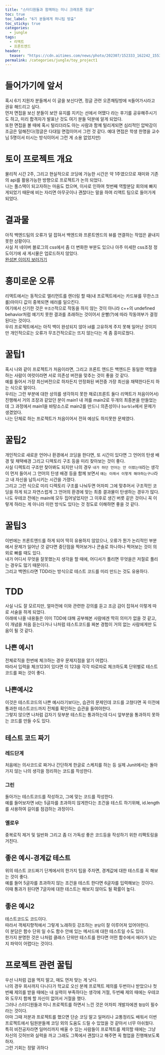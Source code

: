 ```yaml
---
title: "스터디원들과 함께하는 미니 크래프톤 정글"
toc: true
toc_label: "6기 분들에게 허니팁 방출"
toc_sticky: true
categories:
  - jungle
tags:
  - 리액트
  - 프론트엔드
header:
  teaser: "https://cdn.aitimes.com/news/photo/202307/152333_162242_1553.jpg"
permalink: /categories/jungle/toy_project1
---
```

# 들어가기에 앞서
혹시 6기 지원자 분들께서 이 글을 보신다면, 정글 관련 오픈채팅방에 `꼭`들어가시라고 권유 해드리고 싶다.<br>
먼저 면접을 보신 분들이 보안 유지를 지키는 선에서 어땠다 라는 후기를 공유해주시기도 하고, 미리 합격자가 발표난 것도 여기 분들 덕분에 알게 되었다.<br>
또한 면접을 볼 때에 혹시 털리더라도 아는 사람과 함께 털리게되면 심리적인 압박감이 조금은 덜해진다(정글은 다대일 면접이어서 그런 것 같다. 예대 면접은 학생 한명을 교수님 5명이서 터시는 방식이어서 그런 게 소용 없었지만)
# 토이 프로젝트 개요
물리적 시간 2주, 그리고 현실적으로 코딩에 가능한 시간은 약 1주였으므로 재미와 기존의 api를 활용가능한 방향으로 프로젝트가 논의 되었다.<br>
나는 풀스택이 되고자하는 마음도 컸으며, 이사로 인하여 첫번째 역할분담 회의에 빠지게되었기 때문에 비는 자리면 아무곳이나 괜찮다는 말을 하여 리액트 팀으로 들어가게 되었다.
# 결과물
아직 백엔드팀의 오류가 덜 잡혀서 백엔드와 프론트엔드의 뷰를 연결하는 작업은 끝내지 못한 상황이다.<br>
사실 저 네이버 블로그의 css에서 좀 더 변화한 부분도 있으나 아주 미세한 css조정 정도이기에 새 게시물은 업로드하지 않았다.<br>
[완성본 이미지 보러가기](https://blog.naver.com/kln99988/223380281757)
# 흥미로운 오류
리액트에서는 동적으로 엘리먼트를 렌더링 할 때(내 프로젝트에서는 카드뷰를 무한스크롤)아이디 값이 중복되면 에러를 일으킨다.<br>
여기에서 신기한 것은 `무조건`적으로 작동을 하지 않는 것이 아니라 c++의 undefined behavior처럼 예기치 못한 결과를 초래하는 것이어서 운빨(?)에 따라 작동여부가 결정된다는 것이다.<br>
우리 프로젝트에서는 아직 백이 완성되지 않아 id를 고유하게 주지 못해 일어난 것이지만 개인적으로는 오류가 무조건적으로는 뜨지 않는다는 게 좀 흥미로웠다.
# 꿀팁1
혹시 나와 같이 프로젝트가 처음이라면, 그리고 프론트 엔드든 백엔드든 동일한 역할을 하는 사람이 여럿이라면 서로 의존성 버전을 맞추는 것이 좋을 것 같다.<br>
예를 들어서 가장 최신버전으로 하자든지 안정화된 버전중 가장 최신을 채택한다든지 하는 식으로 말이다.<br>
우리는 그런 부분에 대한 상의를 생각하지 못한 채로(프론트 둘다 리액트가 처음이어서)진행해서 거의 조장과 같았던 분이 main1 내 꺼를 main2로 두개의 최종본을 만들었는데 그 과정에서 main1을 바탕소스로 main2를 만드니 의존성이나 `barble`에서 문제가 생겼었다.<br>
나는 단체로 하는 프로젝트가 처음이어서 전혀 예상도 하지못한 문제였다.
# 꿀팁2
개인적으로 새로운 언어나 환경에서 코딩을 한다면, 또 시간이 있다면 그 언어의 탄생 배경 및 채택배경 그리고 디렉토리 구조 등을 미리 찾아보는 것이 좋다.<br>
사실 디렉토리 구조만 찾아봐도 되지만 나의 경우 `내가 하던 언어는 안 이랬는데`라는 생각이 먼저 들어서 그 언어의 탄생 배경 등을 함께 보면서 `얘는 이래서 이렇게 해야하는구나`라고 내 자신을 납득시키는 시간을 가졌다.<br>
그리고 그런 식으로 미리 디렉토리 구조를 나눠두면 어차피 그에 맞추어서 구조적인 코딩을 하게 되고 자연스럽게 그 언어의 환경에 맞는 최종 결과물이 탄생하는 경우가 많다.<br>
나도 우테코 전에는 main에 모두 집어넣었지만 그 이후로 생긴 버릇 같은 것이니 꼭 이렇게 하라는 게 아니라 이런 방식도 있다는 것 정도로 이해하면 좋을 것 같다.
# 꿀팁3
이번에는 프론트엔드를 하게 되어 딱히 유용하지 않았으나, 오류가 뭔가 논리적인 부분에서 문제가 일어난 것 같다면 중단점을 찍어보거나 콘솔로 하나하나 찍어보는 것이 의외로 빠를 때도 있다.<br>
내가 어디서 무엇을 잘못했는지 생각을 할 때에, 어디서가 풀리면 무엇을은 저절로 풀리는 경우도 많기 때문이다.<br>
그리고 백엔드라면 TDD라는 방식으로 테스트 코드를 미리 만드는 것도 유용하다.
# TDD
사실 나도 잘 모르지만, 얼마전에 이와 관련한 강의를 듣고 조금 감이 잡혀서 이렇게 따로 서술을 하게 되었다.<br>
아래에 나올 내용들은 이미 TDD에 대해 공부해본 사람에겐 딱히 의미가 없을 것 같고, 이 개념을 처음 듣는다거나 나처럼 테스트코드를 짜본 경험이 거의 없는 사람에게만 도움이 될 것 같다.
## 나쁜 예시1
전체로직을 한번에 체크하는 경우 문제지점을 알기 어렵다.<br>
따라서 입력을 체크123이 있다면 이 123을 각각 따로따로 체크하도록 단위별로 테스트코드를 짜는 것이 좋다.
## 나쁜예시2
이것은 테스트코드의 나쁜 예시라기보다는, 습관의 문제인데 코드를 고쳤다면 꼭 이전에 통과한 테스트코드까지 전체를 확인하는 습관을 들여야한다.<br>
그렇지 않으면 나처럼 갑자기 뒷부분 테스트는 통과하는데 다시 앞부분을 통과하지 못하는 코드를 만들 수도 있다.
## 테스트 코드 짜기
### 레드단계
처음에는 의사코드로 짜거나 간단하게 한글로 스케치를 하는 등 실제 Junit에서는 돌아가지 않는 나의 생각을 정리하는 코드를 작성한다.
### 그린
돌아가는 테스트코드를 작성하고, 그에 맞는 코드를 작성한다.<BR>
예를 들어보자면 id는 5글자를 초과하지 않게한다는 조건을 테스트 하기위해, id.length를 사용하여 길이를 점검하는 과정이다.
### 옐로우
중복로직 제거 및 일반화 그리고 좀 더 가독성 좋은 코드등을 작성하기 위한 리팩토링을 거친다.
## 좋은 예시-경계값 테스트
위의 테스트 코드짜기 단계에서의 한가지 팁을 주자면, 경계값에 대한 테스트를 꼭 해보는 것이 좋다.<br>
예를 들어 5글자를 초과하지 않는 조건을 테스트 한다면 6글자를 입력해보는 것이다.<br>
이때 통과가 된다면 7글자에 대한 테스트는 해보지 않아도 될 확률이 높다.
## 좋은 예시2
테스트코드도 코드이다.<br>
따라서 객체지향적에서 그렇게 노래하듯 강조하는 `분담`이 잘 이루어져 있어야한다.<br>
이 분담은 함수 단위 일 수도 함수 안에 있는 메서드에 대한 테스트일 수도 있다.<br>
한가지 분명한 것은 나처럼 클래스 단위만 테스트를 한다면 어떤 함수에서 에러가 났는지 파악이 어렵다는 것이다.
# 프로젝트 관련 꿀팁
우선 나처럼 겁을 먹지 말고, 매도 먼저 맞는 게 낫다.<br>
나의 경우 회사까지 다니다가 학교로 오신 분께 프로젝트 제의를 두번이나 받았으나 첫번째 제의를 받을 때에는 내 실력이 부족하다는 생각에 거절, 두번째 제의 때에는 우테코와 도무지 함께 할 자신이 없어서 거절을 했다.<br>
그러나 스터디원들과 미니 프로젝트를 하면서 느낀 것은 어차피 개발자에겐 `협업`이 필수라는 것이다.<br>
아마 그때 저분과 프로젝트를 했으면 단순 코딩 말고 일머리나 교통정리도 배워서 이번 프로젝트에서 팀원분들께 코딩 외의 도움도 드릴 수 있었을 것 같아서 너무 아쉬웠다.<br>
특히 비전공자라면 일머리까지 배울 수 있는 사람들이 프로젝트를 제의할 때에는 그냥 자신의 깃허브와 실력을 까고 그래도 그쪽에서 괜찮다고 해주면 꼭 협업을 진행해보도록 하자.<BR>
그런 기회는 정말 귀하다<BR>
